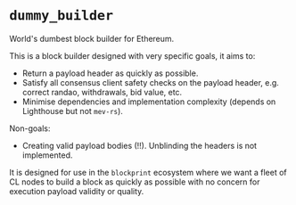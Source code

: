 `dummy_builder`
==============

World's dumbest block builder for Ethereum.

This is a block builder designed with very specific goals, it aims to:

- Return a payload header as quickly as possible.
- Satisfy all consensus client safety checks on the payload header, e.g. correct randao,
  withdrawals, bid value, etc.
- Minimise dependencies and implementation complexity (depends on Lighthouse but not `mev-rs`).

Non-goals:

- Creating valid payload bodies (!!). Unblinding the headers is not implemented.

It is designed for use in the `blockprint` ecosystem where we want a fleet of CL nodes to build
a block as quickly as possible with no concern for execution payload validity or quality.
